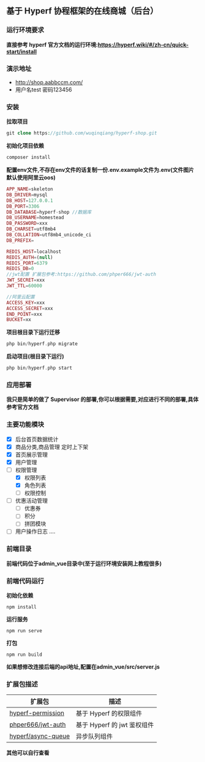 ## 基于 Hyperf 协程框架的在线商城（后台）

### 运行环境要求
**直接参考 hyperf 官方文档的运行环境:https://hyperf.wiki/#/zh-cn/quick-start/install**

### 演示地址
+ http://shop.aabbccm.com/
+   用户名test 密码123456

### 安装
**拉取项目**
```php
git clone https://github.com/wuqinqiang/hyperf-shop.git
```
**初始化项目依赖**
```php
composer install
```

**配置env文件,不存在env文件的话复制一份.env.example文件为.env(文件图片默认使用阿里云oos)**
```php
APP_NAME=skeleton
DB_DRIVER=mysql
DB_HOST=127.0.0.1
DB_PORT=3306
DB_DATABASE=hyperf-shop //数据库
DB_USERNAME=homestead
DB_PASSWORD=xxx
DB_CHARSET=utf8mb4
DB_COLLATION=utf8mb4_unicode_ci
DB_PREFIX=

REDIS_HOST=localhost
REDIS_AUTH=(null)
REDIS_PORT=6379
REDIS_DB=0
//jwt配置 扩展包参考:https://github.com/phper666/jwt-auth
JWT_SECRET=xxx
JWT_TTL=60000

//阿里云配置
ACCESS_KEY=xxx
ACCESS_SECRET=xxx
END_POINT=xxx
BUCKET=xx
```
**项目根目录下运行迁移**
```php
php bin/hyperf.php migrate
```

**启动项目(根目录下运行)**
```php
php bin/hyperf.php start
```

### 应用部署
**我只是简单的做了 Supervisor 的部署,你可以根据需要,对应进行不同的部署,具体参考官方文档**


### 主要功能模块

- [x] 后台首页数据统计
- [x] 商品分类,商品管理 定时上下架
- [x] 首页展示管理
- [x] 用户管理
- [ ] 权限管理
    - [x] 权限列表
    - [x] 角色列表
    - [ ] 权限控制
- [ ] 优惠活动管理
    - [ ] 优惠券
    - [ ] 积分
    - [ ] 拼团模块
- [ ] 用户操作日志
....

### 前端目录
**前端代码位于admin_vue目录中(至于运行环境安装网上教程很多)**
### 前端代码运行

**初始化依赖**
```vue
npm install
```
**运行服务**
```vue
npm run serve
```
**打包**
```vue
npm run build
```
**如果想修改连接后端的api地址,配置在admin_vue/src/server.js**

### 扩展包描述

| 扩展包 | 描述  |  
| --- |  --- |   
| [hyperf-permission](https://github.com/donjan-deng/hyperf-permission) | 基于 Hyperf 的权限组件 |
| [phper666/jwt-auth](https://github.com/phper666/jwt-auth) | 基于 Hyperf 的 jwt 鉴权组件 |
| [hyperf/async-queue](https://github.com/hyperf/async-queue) | 异步队列组件 |
**其他可以自行查看**

